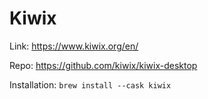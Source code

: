 # Kiwix

Link: <https://www.kiwix.org/en/>

Repo: <https://github.com/kiwix/kiwix-desktop>

Installation: `brew install --cask kiwix`
